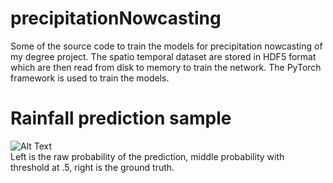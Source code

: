 # precipitationNowcasting

Some of the source code to train the models for precipitation nowcasting of my degree project. The spatio temporal dataset are stored in HDF5 format which are then read from disk to memory to train the network. The PyTorch framework is used to train the models.

# Rainfall prediction sample
![Alt Text](https://media.giphy.com/media/ZbZNj4GBCHBpSCHfZV/giphy.gif) <br />
Left is the raw probability of the prediction, middle probability with threshold at .5, right is the ground truth.
